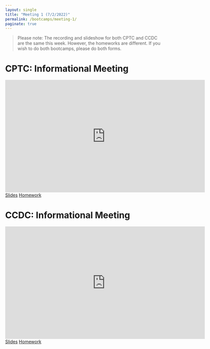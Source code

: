 ```yaml
---
layout: single
title: "Meeting 1 (7/2/2022)"
permalink: /bootcamps/meeting-1/
paginate: true
---
```


> Please note: The recording and slideshow for both CPTC and CCDC are the same this week. However, the homeworks are different. If you wish to do both bootcamps, please do both forms.

# CPTC: Informational Meeting
<iframe width="640" height="360" src="https://www.youtube-nocookie.com/embed/-dQw4w9WgXcQ?controls=0" frameborder="0" allowfullscreen></iframe>
<br>
<a href="/bootcamps/slides/meeting-1.pdf" class="btn btn--danger btn--large"><span>Slides</span></a>
<a href="https://da.gd/cptc22pre" class="btn btn--danger btn--large"><span>Homework</span></a>

# CCDC: Informational Meeting 
<iframe width="640" height="360" src="https://www.youtube-nocookie.com/embed/-dQw4w9WgXcQ?controls=0" frameborder="0" allowfullscreen></iframe>
<br>
<a href="/bootcamps/slides/meeting-1.pdf" class="btn btn--info btn--large"><span>Slides</span></a>
<a href="https://da.gd/ccdc22pre" class="btn btn--info btn--large"><span>Homework</span></a>